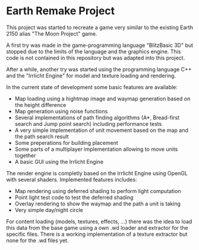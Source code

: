 # Earth Remake Project

This project was started to recreate a game very similar to the existing Earth 2150 alias "The Moon Project" game.

A first try was made in the game-programming language "BlitzBasic 3D" but stopped due to the limits of the language and the graphics engine. This code is not contained in this repository but was adapted into this project.

After a while, another try was started using the programming language C++ and the "Irrlicht Engine" for model and texture loading and rendering.

In the current state of development some basic features are available:
* Map loading using a hightmap image and waymap generation based on the height difference
* Map generation using noise functions
* Several implementations of path finding algorithms (A*, Bread-first search and Jump point search) including performance tests
* A very simple implementation of unit movement based on the map and the path search result
* Some preperations for building placement
* Some parts of a multiplayer implementation allowing to move units together
* A basic GUI using the Irrlicht Engine

The render engine is completly based on the Irrlicht Engine using OpenGL with several shaders.
Implemented features includes:
* Map rendering using deferred shading to perform light computation
* Point light test code to test the deferred shading
* Overlay rendering to show the waymap and the path a unit is taking
* Very simple day/night circle

For content loading (models, textures, effects, ...) there was the idea to load this data from the base game using a own .wd loader and extractor for the specific files.
There is a working implementation of a texture extractor but none for the .wd files yet.